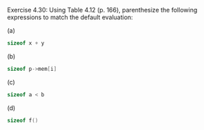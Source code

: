 Exercise 4.30: Using Table 4.12 (p. 166), parenthesize the following
expressions to match the default evaluation:

(a)
```cpp
sizeof x + y
```
(b)
```cpp
sizeof p->mem[i]
```
(c)
```cpp
sizeof a < b
```
(d)
```cpp
sizeof f()
```